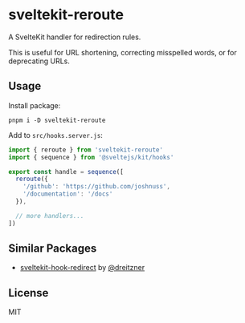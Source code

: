 # sveltekit-reroute

A SvelteKit handler for redirection rules.

This is useful for URL shortening, correcting misspelled words, or for deprecating URLs.

## Usage

Install package:

```
pnpm i -D sveltekit-reroute
```

Add to `src/hooks.server.js`:

```javascript
import { reroute } from 'sveltekit-reroute'
import { sequence } from '@sveltejs/kit/hooks'

export const handle = sequence([
  reroute({
    '/github': 'https://github.com/joshnuss',
    '/documentation': '/docs'
  }),

  // more handlers...
])
```

## Similar Packages

- [sveltekit-hook-redirect](https://github.com/svackages/sveltekit-hook-redirect) by [@dreitzner](https://github.com/dreitzner)

## License

MIT
